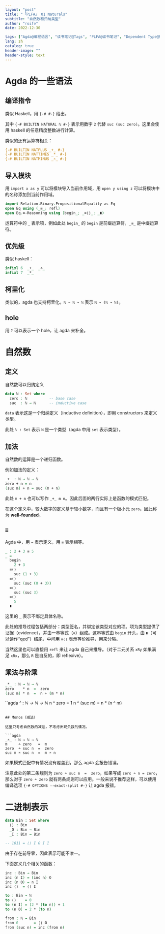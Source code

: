 ```yaml
---
layout: "post"
title: "「PLFA」 01 Naturals"
subtitle: "自然数和归纳类型"
author: "roife"
date: 2022-12-30

tags: ["Agda@编程语言", "读书笔记@Tags", "PLFA@读书笔记", "Dependent Type@程序语言理论", "形式化验证@程序语言理论", "类型系统@程序语言理论", "程序语言理论@Tags"]
lang: zh
catalog: true
header-image: ""
header-style: text
---
```


# Agda 的一些语法

## 编译指令

类似 Haskell，用 `{-# #-}` 给出。

其中 `{-# BUILTIN NATURAL ℕ #-}` 表示用数字 `2` 代替 `suc (suc zero)`。这里会使用 haskell 的任意精度整数进行计算。

类似的还有运算符相关：

```agda
{-# BUILTIN NATPLUS _+_ #-}
{-# BUILTIN NATTIMES _*_ #-}
{-# BUILTIN NATMINUS _∸_ #-}
```

## 导入模块

用 `import x as y` 可以将模块导入当前作用域，用 `open y using z` 可以将模块中的名称添加到当前作用域。

```agda
import Relation.Binary.PropositionalEquality as Eq
open Eq using (_≡_; refl)
open Eq.≡-Reasoning using (begin_; _≡⟨⟩_; _∎)
```

运算符中的 `_` 表示项，例如此处 `begin_` 的 `begin` 是前缀运算符，`_≡_` 是中缀运算符。

## 优先级

类似 haskell：

```agda
infixl 6  _+_  _∸_
infixl 7  _*_
```

## 柯里化

类似的，agda 也支持柯里化。`ℕ → ℕ → ℕ` 表示 `ℕ → (ℕ → ℕ)`。

## hole

用 `?` 可以表示一个 hole，让 agda 来补全。

# 自然数

## 定义

自然数可以归纳定义

```agda
data ℕ : Set where
  zero : ℕ          -- base case
  suc  : ℕ → ℕ      -- inductive case
```

`data` 表示这是一个归纳定义（inductive definition），即用 constructors 来定义类型。

此处 `ℕ : Set` 表示 `ℕ` 是一个类型（agda 中用 `set` 表示类型）。

## 加法

自然数的运算是一个递归函数。

例如加法的定义：

```agda
_+_ : ℕ → ℕ → ℕ
zero + n = n
(suc m) + n = suc (m + n)
```

此处 `m + n` 也可以写作 `_+_ m n`。因此后面的两行实际上是函数的模式匹配。

在这个定义中，较大数字的定义基于较小数字，而且有一个极小元 `zero`，因此称为 **well-founded**。

## `≡`

Agda 中，用 `=` 表示定义，用 `≡` 表示相等。

```agda
_ : 2 + 3 ≡ 5
_ =
  begin
    2 + 3
  ≡⟨⟩
    suc (1 + 3)
  ≡⟨⟩
    suc (suc (0 + 3))
  ≡⟨⟩
    suc (suc 3)
  ≡⟨⟩
    5
  ∎
```

这里的 `_` 表示不绑定具体名称。

此处的推导过程包括两部分：类型签名，并绑定该类型对应的项。项为类型提供了证据（evidence），并由一串等式（`≡`）组成。这串等式由 `begin` 开头，由 `∎`（可以读作“qed”）结尾，中间用 `≡⟨⟩` 表示等价推导，用来分隔。

当然这里也可以直接用 `refl` 来让 agda 自己来推导。（对于二元关系 `xRy` 如果满足 `xRx`，那么 `R` 是自反的，即 reflexive）。

## 乘法与阶乘

```agda
_*_ : ℕ → ℕ → ℕ
zero    * n  =  zero
(suc m) * n  =  n + (m * n)
```

``agda
_^_ : ℕ → ℕ → ℕ
n ^ zero = 1
n ^ (suc m) = n * (n ^ m)
```

## Monos（减法）

这里只考虑自然数的减法，不考虑出现负数的情况。

```agda
_∸_ : ℕ → ℕ → ℕ
m     ∸ zero   =  m
zero  ∸ suc n  =  zero
suc m ∸ suc n  =  m ∸ n
```

如果模式匹配中有情况没有覆盖到，那么 agda 会报告错误。

注意此处的第二条规则为 `zero ∸ suc n  =  zero`，如果写成 `zero ∸ n = zero`，那么对于 `zero ∸ zero` 就有两条规则可以应用。一般来说不推荐这样，可以使用编译选项 `{-# OPTIONS --exact-split #-}` 让 agda 报错。

# 二进制表示

```agda
data Bin : Set where
  ⟨⟩ : Bin
  _O : Bin → Bin
  _I : Bin → Bin

-- 1011 = ⟨⟩ I O I I
```

由于存在前导零，因此表示可能不唯一。

下面定义几个相关的函数：

```agda
inc : Bin → Bin
inc (n I) = (inc n) O
inc (n O) = n I
inc ⟨⟩  = ⟨⟩ I

to : Bin → ℕ
to ⟨⟩    = 0
to (n I) = (2 * (to n)) + 1
to (n O) = 2 * (to n)

from : ℕ → Bin
from 0       = ⟨⟩ O
from (suc n) = inc (from n)
```
